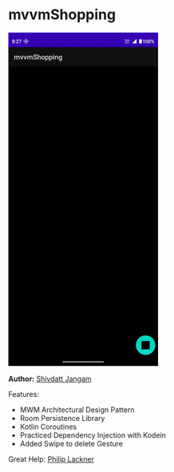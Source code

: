 # mvvmShopping

<p float="middle">
    <img src="mvvmShopping.gif" width="300">
</p>

**Author:** [Shivdatt Jangam](https://www.linkedin.com/in/shivdatt-jangam-96b814254/)

Features:
- MWM Architectural Design Pattern
- Room Persistence Library
- Kotlin Coroutines
- Practiced Dependency Injection with Kodein
- Added Swipe to delete Gesture

Great Help:
[Philip Lackner](https://www.youtube.com/@PhilippLackner)
